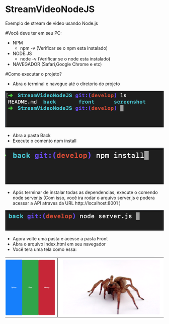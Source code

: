 # StreamVideoNodeJS
Exemplo de stream de video usando Node.js

#Você deve ter em seu PC:

- NPM
	- npm -v (Verificar se o npm esta instalado)
- NODE.JS
	- node -v (Verificar se o node esta instalado)
- NAVEGADOR (Safari,Google Chrome e etc)

#Como executar o projeto?

- Abra o terminal e navegue até o diretorio do projeto

![Dir](screenshot/dir.png)
- Abra a pasta Back
- Execute o comento npm install	

![Npm](screenshot/npm.png)
- Após terminar de instalar todas as dependencias, execute o comendo
 	 node server.js (Com isso, você ira rodar o arquivo server.js e podera acessar a API atraves da URL
 	 http://localhost:8001
 	 )

![Node](screenshot/node.png)
- Agora volte uma pasta e acesse a pasta Front
- Abra o arquivo index.html em seu navegador
- Você tera uma tela como essa:

![Index](screenshot/index.png)
